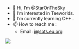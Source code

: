 - 👋 Hi, I’m @StarOnTheSky
- 👀 I’m interested in Teeworlds.
- 🌱 I’m currently learning C++ .
- 📫 How to reach me : 
  - Email: i@sots.eu.org

<img src="https://github-readme-stats.vercel.app/api?username=StarOnTheSky&show_icons=true" />

<!---
phone-burner/phone-burner is a ✨ special ✨ repository because its `README.md` (this file) appears on your GitHub profile.
You can click the Preview link to take a look at your changes.
--->
